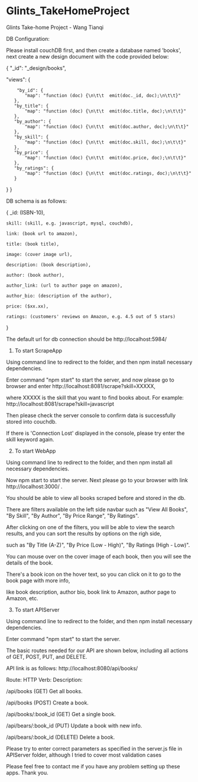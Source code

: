 # Glints_TakeHomeProject
Glints Take-home Project - Wang Tianqi


DB Configuration:

Please install couchDB first, and then create a database named 'books', next create a new design document with the code provided below:


{
"_id": "_design/books",
   
   "views": {
       
     	"by_id": {
           "map": "function (doc) {\n\t\t  emit(doc._id, doc);\n\t\t}"
       },
       "by_title": {
           "map": "function (doc) {\n\t\t  emit(doc.title, doc);\n\t\t}"
       },
       "by_author": {
           "map": "function (doc) {\n\t\t  emit(doc.author, doc);\n\t\t}"
       },
       "by_skill": {
           "map": "function (doc) {\n\t\t  emit(doc.skill, doc);\n\t\t}"
       },
       "by_price": {
           "map": "function (doc) {\n\t\t  emit(doc.price, doc);\n\t\t}"
       },
       "by_ratings": {
           "map": "function (doc) {\n\t\t  emit(doc.ratings, doc);\n\t\t}"
       }
   }
}

DB schema is as follows:


{
	_id: (ISBN-10),
	
	skill: (skill, e.g. javascript, mysql, couchdb),
	
	link: (book url to amazon),
	
	title: (book title),
	
	image: (cover image url),
	
	description: (book description),
	
	author: (book author),
	
	author_link: (url to author page on amazon),
	
	author_bio: (description of the author),
	
	price: ($xx.xx),
	
	ratings: (customers' reviews on Amazon, e.g. 4.5 out of 5 stars)
}


The default url for db connection should be http://localhost:5984/


1. To start ScrapeApp

Using command line to redirect to the folder, and then npm install necessary dependencies.

Enter command "npm start" to start the server, and now please go to browser and enter http://localhost:8081/scrape?skill=XXXXX,

where XXXXX is the skill that you want to find books about. For example: http://localhost:8081/scrape?skill=javascript

Then please check the server console to confirm data is successfully stored into couchdb.

If there is 'Connection Lost' displayed in the console, please try enter the skill keyword again. 



2. To start WebApp

Using command line to redirect to the folder, and then npm install all necessary dependencies.

Now npm start to start the server. Next please go to your browser with link http://localhost:3000/ .

You should be able to view all books scraped before and stored in the db.

There are filters available on the left side navbar such as "View All Books", "By Skill", "By Author", "By Price Range", "By Ratings".

After clicking on one of the filters, you will be able to view the search results, and you can sort the results by options on the righ side,

such as "By Title (A-Z)", "By Price (Low - High)", "By Ratings (High - Low)".

You can mouse over on the cover image of each book, then you will see the details of the book.

There's a book icon on the hover text, so you can click on it to go to the book page with more info,

like book description, author bio, book link to Amazon, author page to Amazon, etc.



3. To start APIServer

Using command line to redirect to the folder, and then npm install necessary dependencies.

Enter command "npm start" to start the server. 

The basic routes needed for our API are shown below, including all actions of GET, POST, PUT, and DELETE.

API link is as follows: http://localhost:8080/api/books/

Route:					HTTP Verb:		Description:

/api/books				(GET)				Get all books.

/api/books				(POST)				Create a book.

/api/books/:book_id		(GET)				Get a single book.

/api/bears/:book_id		(PUT)				Update a book with new info.

/api/bears/:book_id		(DELETE)			Delete a book.

Please try to enter correct parameters as specified in the server.js file in APIServer folder, although I tried to cover most validation cases

Please feel free to contact me if you have any problem setting up these apps. Thank you.


